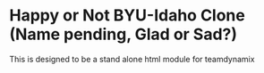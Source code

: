 # Happy or Not BYU-Idaho Clone (Name pending, Glad or Sad?)
This is designed to be a stand alone html module for teamdynamix
